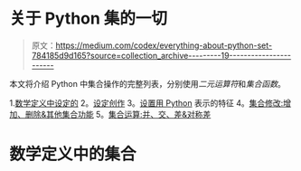 # 关于 Python 集的一切

> 原文：<https://medium.com/codex/everything-about-python-set-784185d9d165?source=collection_archive---------19----------------------->

本文将介绍 Python 中集合操作的完整列表，分别使用*二元运算符*和*集合函数*。

1.[数学定义中设定的](#806b)
2。[设定创作](#5ba3)
3。[设置用 Python](#4a94) 表示的特征
4。[集合修改:增加、删除&其他集合功能](#c059)
5。[集合运算:并、交、差&对称差](#d299)

# 数学定义中的集合